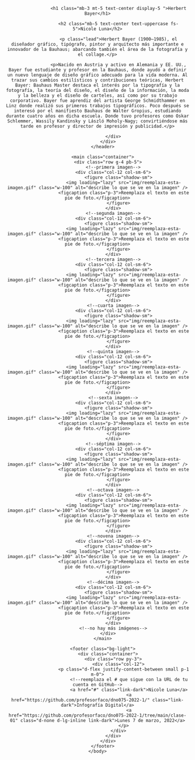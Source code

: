 
<html lang="es">
    <head>
        <meta charset="utf-8">
        <meta name="viewport" content="width=device-width, initial-scale=1">
        <link href="https://cdn.jsdelivr.net/npm/bootstrap@5.1.3/dist/css/bootstrap.min.css" rel="stylesheet" integrity="sha384-1BmE4kWBq78iYhFldvKuhfTAU6auU8tT94WrHftjDbrCEXSU1oBoqyl2QvZ6jIW3" crossorigin="anonymous" />
        <link rel="preconnect" href="https://fonts.googleapis.com" />
        <link rel="preconnect" href="https://fonts.gstatic.com" crossorigin />
        <link href="https://fonts.googleapis.com/css2?family=Work+Sans:wght@300;400;600&display=swap" rel="stylesheet" />
        <style>
            :root { --bs-font-sans-serif: "Work Sans", sans-serif; }
            @media (min-width: 992px) { header p{ text-align: justify; text-justify: inter-word; } }
        </style>
        <title>Herbet Bayer</title>
    </head>
    <body>
        <header class="container">
            <div class="row py-4">
                <div class="col-sm-11 col-md-10 col-lg-9 col-xl-8 col-xxl-7 mx-auto">

                    <h1 class="mb-3 mt-5 text-center display-5 ">Herbert Bayer</h1>

                    <h2 class="mb-5 text-center text-uppercase fs-5">Nicole Luna</h2>

                    <p class="lead">Herbert Bayer (1900–1985), el diseñador gráfico, tipógrafo, pintor y arquitecto más importante e innovador de la Bauhaus; abarcando también el área de la fotografía y el collage.</p>

                    <p>Nacido en Austria y activo en Alemania y EE. UU., Bayer fue estudiante y profesor en la Bauhaus, donde ayudó a definir un nuevo lenguaje de diseño gráfico adecuado para la vida moderna. Al trazar sus cambios estilísticos y contribuciones teóricas, Herbert Bayer: Bauhaus Master destaca el interés por la tipografía y la fotografía, la teoría del diseño, el diseño de la información, la moda y la belleza y el diseño de carteles, así como por su trabajo corporativo. Bayer fue aprendiz del artista George Schmidthammer en Linz donde realizó sus primeros trabajos tipográficos. Poco después se interesó por el manifiesto Bauhaus de Walter Gropius, estudiando durante cuatro años en dicha escuela. Donde tuvo profesores como Oskar Schlemmer, Wassily Kandinsky y László Moholy-Nagy; convirtiéndose más tarde en profesor y director de impresión y publicidad.</p>

                </div>
            </div>
        </header>

        <main class="container">
            <div class="row g-4 pb-5">
                <!--primera imagen-->
                <div class="col-12 col-sm-6">
                    <figure class="shadow-sm">
                        <img loading="lazy" src="img/reemplaza-esta-imagen.gif" class="w-100" alt="describe lo que se ve en la imagen" />
                        <figcaption class="p-3">Reemplaza el texto en este pie de foto.</figcaption>
                    </figure>
                </div>
                <!--segunda imagen-->
                <div class="col-12 col-sm-6">
                    <figure class="shadow-sm">
                        <img loading="lazy" src="img/reemplaza-esta-imagen.gif" class="w-100" alt="describe lo que se ve en la imagen" />
                        <figcaption class="p-3">Reemplaza el texto en este pie de foto.</figcaption>
                    </figure>
                </div>
                <!--tercera imagen-->
                <div class="col-12 col-sm-6">
                    <figure class="shadow-sm">
                        <img loading="lazy" src="img/reemplaza-esta-imagen.gif" class="w-100" alt="describe lo que se ve en la imagen" />
                        <figcaption class="p-3">Reemplaza el texto en este pie de foto.</figcaption>
                    </figure>
                </div>
                <!--cuarta imagen-->
                <div class="col-12 col-sm-6">
                    <figure class="shadow-sm">
                        <img loading="lazy" src="img/reemplaza-esta-imagen.gif" class="w-100" alt="describe lo que se ve en la imagen" />
                        <figcaption class="p-3">Reemplaza el texto en este pie de foto.</figcaption>
                    </figure>
                </div>
                <!--quinta imagen-->
                <div class="col-12 col-sm-6">
                    <figure class="shadow-sm">
                        <img loading="lazy" src="img/reemplaza-esta-imagen.gif" class="w-100" alt="describe lo que se ve en la imagen" />
                        <figcaption class="p-3">Reemplaza el texto en este pie de foto.</figcaption>
                    </figure>
                </div>
                <!--sexta imagen-->
                <div class="col-12 col-sm-6">
                    <figure class="shadow-sm">
                        <img loading="lazy" src="img/reemplaza-esta-imagen.gif" class="w-100" alt="describe lo que se ve en la imagen" />
                        <figcaption class="p-3">Reemplaza el texto en este pie de foto.</figcaption>
                    </figure>
                </div>
                <!--séptima imagen-->
                <div class="col-12 col-sm-6">
                    <figure class="shadow-sm">
                        <img loading="lazy" src="img/reemplaza-esta-imagen.gif" class="w-100" alt="describe lo que se ve en la imagen" />
                        <figcaption class="p-3">Reemplaza el texto en este pie de foto.</figcaption>
                    </figure>
                </div>
                <!--octava imagen-->
                <div class="col-12 col-sm-6">
                    <figure class="shadow-sm">
                        <img loading="lazy" src="img/reemplaza-esta-imagen.gif" class="w-100" alt="describe lo que se ve en la imagen" />
                        <figcaption class="p-3">Reemplaza el texto en este pie de foto.</figcaption>
                    </figure>
                </div>
                <!--novena imagen-->
                <div class="col-12 col-sm-6">
                    <figure class="shadow-sm">
                        <img loading="lazy" src="img/reemplaza-esta-imagen.gif" class="w-100" alt="describe lo que se ve en la imagen" />
                        <figcaption class="p-3">Reemplaza el texto en este pie de foto.</figcaption>
                    </figure>
                </div>
                <!--décima imagen-->
                <div class="col-12 col-sm-6">
                    <figure class="shadow-sm">
                        <img loading="lazy" src="img/reemplaza-esta-imagen.gif" class="w-100" alt="describe lo que se ve en la imagen" />
                        <figcaption class="p-3">Reemplaza el texto en este pie de foto.</figcaption>
                    </figure>
                </div>
                <!--no hay más imágenes-->
            </div>
        </main>

        <footer class="bg-light">
            <div class="container">
                <div class="row py-3">
                    <div class="col-12">
                        <p class="d-flex justify-content-between small p-1 m-0">
                            <!--reemplaza el # que sigue con la URL de tu cuenta en GitHub-->
                            <a href="#" class="link-dark">Nicole Luna</a>
                            <a href="https://github.com/profesorfaco/dno075-2022-1/" class="link-dark">Infografía Digital</a>
                            <a href="https://github.com/profesorfaco/dno075-2022-1/tree/main/clase-01" class="d-none d-lg-inline link-dark">Lunes 7 de marzo, 2022</a>
                        </p>
                    </div>
                </div>
            </div>
        </footer>
    </body>
</html>
